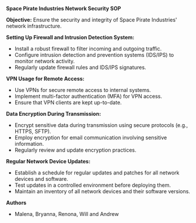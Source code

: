 **Space Pirate Industries Network Security SOP**

**Objective:** Ensure the security and integrity of Space Pirate Industries' network infrastructure.

**Setting Up Firewall and Intrusion Detection System:**
   - Install a robust firewall to filter incoming and outgoing traffic.
   - Configure intrusion detection and prevention systems (IDS/IPS) to monitor network activity.
   - Regularly update firewall rules and IDS/IPS signatures.

**VPN Usage for Remote Access:**
   - Use VPNs for secure remote access to internal systems.
   - Implement multi-factor authentication (MFA) for VPN access.
   - Ensure that VPN clients are kept up-to-date.

**Data Encryption During Transmission:**
   - Encrypt sensitive data during transmission using secure protocols (e.g., HTTPS, SFTP).
   - Employ encryption for email communication involving sensitive information.
   - Regularly review and update encryption practices.

**Regular Network Device Updates:**
   - Establish a schedule for regular updates and patches for all network devices and software.
   - Test updates in a controlled environment before deploying them.
   - Maintain an inventory of all network devices and their software versions.

**Authors**
- Malena, Bryanna, Renona, Will and Andrew